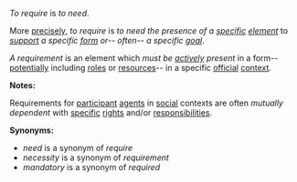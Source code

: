 *To require* is *to need*.  

More [precisely](https://github.com/gcassel/Modular-Organization-Terminology/blob/master/terms/specialize.md), *to require* is *to need the presence of a [specific](https://github.com/gcassel/Modular-Organization-Terminology/blob/master/terms/specific.md) [element](https://github.com/gcassel/Modular-Organization-Terminology/blob/master/terms/element.md)* to *[support](https://github.com/gcassel/Modular-Organization-Terminology/blob/master/terms/support.md) a specific [form](https://github.com/gcassel/Modular-Organization-Terminology/blob/master/terms/form.md) or-- often-- a specific [goal](https://github.com/gcassel/Modular-Organization-Terminology/blob/master/terms/goal.md)*.

*A requirement* is an element which *must be [actively](https://github.com/gcassel/Modular-Organization-Terminology/blob/master/terms/active.md) present* in a form-- [potentially](https://github.com/gcassel/Modular-Organization-Terminology/blob/master/terms/potential.md) including [roles](https://github.com/gcassel/Modular-Organization-Terminology/blob/master/terms/role.md) or [resources](https://github.com/gcassel/Modular-Organization-Terminology/blob/master/terms/resource.md)-- in a specific [official](https://github.com/gcassel/Modular-Organization-Terminology/blob/master/terms/official.md) [context](https://github.com/gcassel/Modular-Organization-Terminology/blob/master/terms/context.md).  

**Notes:**  

Requirements for [participant](https://github.com/gcassel/Modular-Organization-Terminology/blob/master/terms/participant.md) [agents](https://github.com/gcassel/Modular-Organization-Terminology/blob/master/terms/agent.md) in [social](https://github.com/gcassel/Modular-Organization-Terminology/blob/master/terms/social.md) contexts are often *mutually dependent* with [specific](https://github.com/gcassel/Modular-Organization-Terminology/blob/master/terms/specific.md) [rights](https://github.com/gcassel/Modular-Organization-Terminology/blob/master/terms/right.md) and/or [responsibilities](https://github.com/gcassel/Modular-Organization-Terminology/blob/master/terms/responsibility.md).

**Synonyms:**  
* *need* is a synonym of *require*
* *necessity* is a synonym of *requirement*
* *mandatory* is a synonym of *required*
